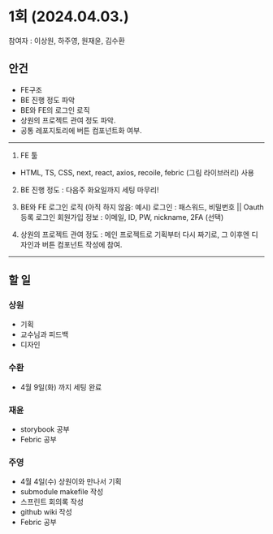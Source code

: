 # 1회 (2024.04.03.)
참여자 : 이상원, 하주영, 원재윤, 김수환

## 안건 
* FE구조
* BE 진행 정도 파악 
* BE와 FE의 로그인 로직
* 상원의 프로젝트 관여 정도 파악.
* 공통 레포지토리에 버튼 컴포넌트화 여부.

-----------------------------------------------

1. FE 툴
* HTML, TS, CSS, next, react, axios, recoile, febric (그림 라이브러리) 사용

2. BE 진행 정도 : 다음주 화요일까지 세팅 마무리!

3. BE와 FE 로그인 로직 (아직 하지 않음: 예시)
로그인 : 패스워드, 비밀번호 || Oauth 등록 로그인
회원가입 정보 : 이메일, ID, PW, nickname, 2FA (선택)

4. 상원의 프로젝트 관여 정도 : 메인 프로젝트로 기획부터 다시 짜기로, 그 이후엔 디자인과 버튼 컴포넌트 작성에 참여.

------------------------------------------------------------

## 할 일
### 상원 
* 기획 
* 교수님과 피드백
* 디자인
### 수환
- 4월 9일(화) 까지 세팅 완료
### 재윤
- storybook 공부 
- Febric 공부
### 주영 
- 4월 4일(수) 상원이와 만나서 기획
- submodule makefile 작성
- 스프린트 회의록 작성
- github wiki 작성 
- Febric 공부